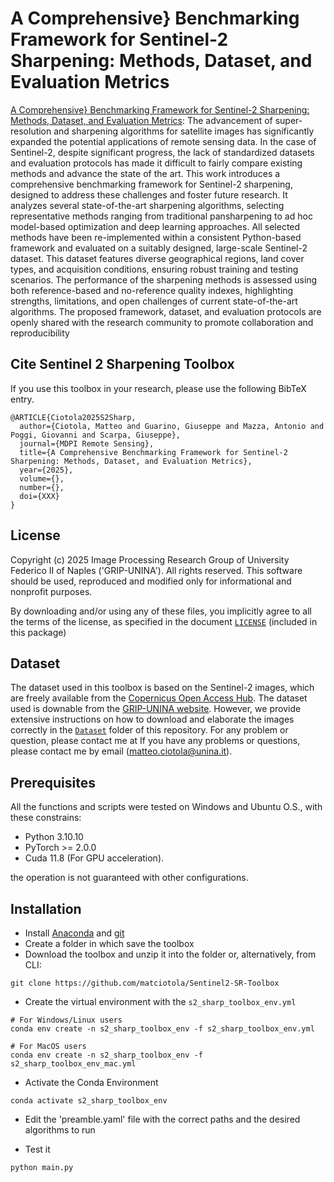 # A Comprehensive} Benchmarking Framework for Sentinel-2 Sharpening: Methods, Dataset, and Evaluation Metrics



[A Comprehensive} Benchmarking Framework for Sentinel-2 Sharpening: Methods, Dataset, and Evaluation Metrics](TBD): The advancement of super-resolution and sharpening algorithms for satellite images has significantly expanded the potential applications of remote sensing data. In the case of Sentinel-2, despite significant progress, the lack of standardized datasets and evaluation protocols has made it difficult to fairly compare existing methods and advance the state of the art. This work introduces a comprehensive benchmarking framework for Sentinel-2 sharpening, designed to address these challenges and foster future research.
It analyzes several state-of-the-art sharpening algorithms, selecting representative methods ranging from traditional pansharpening to ad hoc model-based optimization and deep learning approaches. All selected methods have been re-implemented within a consistent Python-based framework and evaluated on a suitably designed, large-scale Sentinel-2 dataset. This dataset features diverse geographical regions, land cover types, and acquisition conditions, ensuring robust training and testing scenarios. The performance of the sharpening methods is assessed using both reference-based and no-reference quality indexes, highlighting strengths, limitations, and open challenges of current state-of-the-art algorithms.
The proposed framework, dataset, and evaluation protocols are openly shared with the research community to promote collaboration and reproducibility
## Cite Sentinel 2 Sharpening Toolbox
If you use this toolbox in your research, please use the following BibTeX entry.

    @ARTICLE{Ciotola2025S2Sharp,
      author={Ciotola, Matteo and Guarino, Giuseppe and Mazza, Antonio and Poggi, Giovanni and Scarpa, Giuseppe},
      journal={MDPI Remote Sensing}, 
      title={A Comprehensive Benchmarking Framework for Sentinel-2 Sharpening: Methods, Dataset, and Evaluation Metrics},
      year={2025},
      volume={},
      number={},
      doi={XXX}
    }



## License

Copyright (c) 2025 Image Processing Research Group of University Federico II of Naples ('GRIP-UNINA').
All rights reserved.
This software should be used, reproduced and modified only for informational and nonprofit purposes.

By downloading and/or using any of these files, you implicitly agree to all the
terms of the license, as specified in the document [`LICENSE`](https://github.com/matciotola/Sentinel2-SR-Toolbox/LICENSE.md)
(included in this package)

## Dataset

The dataset used in this toolbox is based on the Sentinel-2 images, which are freely available from the [Copernicus Open Access Hub](https://scihub.copernicus.eu/dhus).
The dataset used is downable from the [GRIP-UNINA website](https://grip.unina.it/sentinel-2-sharpening-dataset/).
However, we provide extensive instructions on how to download and elaborate the images correctly in the [`Dataset`](https://github.com/matciotola/hyperspectral_pansharpening_toolbox/tree/main/Dataset) folder of this repository.
For any problem or question, please contact me at If you have any problems or questions, please contact me by email ([matteo.ciotola@unina.it](mailto:matteo.ciotola@unina.it)).


## Prerequisites

All the functions and scripts were tested on Windows and Ubuntu O.S., with these constrains:

*   Python 3.10.10
*   PyTorch >= 2.0.0
*   Cuda  11.8 (For GPU acceleration).

the operation is not guaranteed with other configurations.

## Installation

*   Install [Anaconda](https://www.anaconda.com/products/individual) and [git](https://git-scm.com/downloads)
*   Create a folder in which save the toolbox
*   Download the toolbox and unzip it into the folder or, alternatively, from CLI:

<!---->

    git clone https://github.com/matciotola/Sentinel2-SR-Toolbox

*   Create the virtual environment with the `s2_sharp_toolbox_env.yml`

<!---->
    # For Windows/Linux users
    conda env create -n s2_sharp_toolbox_env -f s2_sharp_toolbox_env.yml

    # For MacOS users
    conda env create -n s2_sharp_toolbox_env -f s2_sharp_toolbox_env_mac.yml 

*   Activate the Conda Environment

<!---->

    conda activate s2_sharp_toolbox_env

* Edit the 'preamble.yaml' file with the correct paths and the desired algorithms to run

*   Test it

<!---->

    python main.py 



